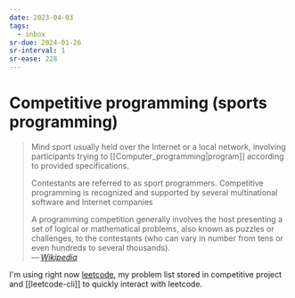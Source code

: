 ```yaml
---
date: 2023-04-03
tags:
  - inbox
sr-due: 2024-01-26
sr-interval: 1
sr-ease: 228
---
```


# Competitive programming (sports programming)

> Mind sport usually held over the Internet or a local network, involving
> participants trying to [[Computer_programming|program]] according to provided
> specifications.
>
> Contestants are referred to as sport programmers. Competitive programming is
> recognized and supported by several multinational software and Internet
> companies
>
> A programming competition generally involves the host presenting a set of
> logical or mathematical problems, also known as puzzles or challenges, to the
> contestants (who can vary in number from tens or even hundreds to several
> thousands).\
> — <cite>[Wikipedia](https://en.wikipedia.org/wiki/Competitive_programming)</cite>

I'm using right now [leetcode](https://leetcode.com/), my problem list stored in
competitive project and [[leetcode-cli]] to quickly interact with leetcode.

